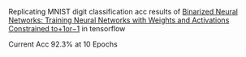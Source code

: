 Replicating MNIST digit classification acc results of [Binarized Neural Networks: Training Neural Networks with Weights and Activations Constrained to+1or−1](https://arxiv.org/abs/1602.02830) in tensorflow

Current Acc 92.3% at 10 Epochs
